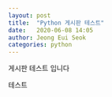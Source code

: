 ```yaml
---
layout: post
title:  "Python 게시판 테스트"
date:   2020-06-08 14:05
author: Jeong Eui Seok
categories: python
---
```


게시판 테스트 입니다

테스트
